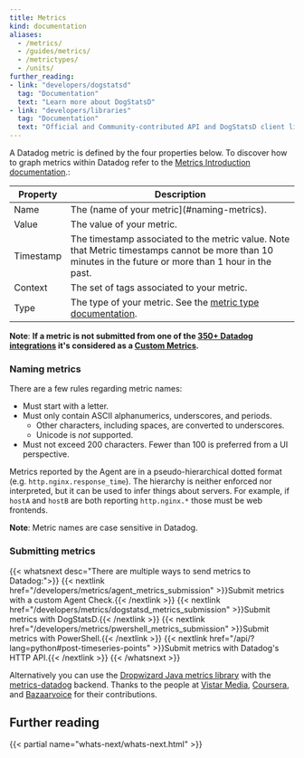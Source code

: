 ```yaml
---
title: Metrics
kind: documentation
aliases:
  - /metrics/
  - /guides/metrics/
  - /metrictypes/
  - /units/
further_reading:
- link: "developers/dogstatsd"
  tag: "Documentation"
  text: "Learn more about DogStatsD"
- link: "developers/libraries"
  tag: "Documentation"
  text: "Official and Community-contributed API and DogStatsD client libraries"
---
```


A Datadog metric is defined by the four properties below. To discover how to graph metrics within Datadog refer to the [Metrics Introduction documentation][1].:

| Property  | Description                                                                                                                                             |
| ----      | ----                                                                                                                                                    |
| Name      | The (name of your metric](#naming-metrics).                                                                                                             |
| Value     | The value of your metric.                                                                                                                               |
| Timestamp | The timestamp associated to the metric value. Note that Metric timestamps cannot be more than 10 minutes in the future or more than 1 hour in the past. |
| Context   | The set of tags associated to your metric.                                                                                                              |
| Type      | The type of your metric. See the [metric type documentation][2].                                                                                       |

**Note**: **If a metric is not submitted from one of the [350+ Datadog integrations][3] it's considered as a [Custom Metrics][4].**

### Naming metrics

There are a few rules regarding metric names:

* Must start with a letter.
* Must only contain ASCII alphanumerics, underscores, and periods.
  * Other characters, including spaces, are converted to underscores.
  * Unicode is _not_ supported.
* Must not exceed 200 characters. Fewer than 100 is preferred from a UI perspective.

Metrics reported by the Agent are in a pseudo-hierarchical dotted format (e.g. `http.nginx.response_time`). The hierarchy is neither enforced nor interpreted, but it can be used to infer things about servers. For example, if `hostA` and `hostB` are both reporting `http.nginx.*` those must be web frontends.

**Note**: Metric names are case sensitive in Datadog.

### Submitting metrics

{{< whatsnext desc="There are multiple ways to send metrics to Datadog:">}}
    {{< nextlink href="/developers/metrics/agent_metrics_submission" >}}Submit metrics with a custom Agent Check.{{< /nextlink >}}
    {{< nextlink href="/developers/metrics/dogstatsd_metrics_submission" >}}Submit metrics with DogStatsD.{{< /nextlink >}}
    {{< nextlink href="/developers/metrics/pwershell_metrics_submission" >}}Submit metrics with PowerShell.{{< /nextlink >}}
    {{< nextlink href="/api/?lang=python#post-timeseries-points" >}}Submit metrics with Datadog's HTTP API.{{< /nextlink >}}
{{< /whatsnext >}}

Alternatively you can use the [Dropwizard Java metrics library][5] with the [metrics-datadog][6] backend. Thanks to the people at [Vistar Media][7], [Coursera][8], and [Bazaarvoice][9] for their contributions.

## Further reading

{{< partial name="whats-next/whats-next.html" >}}


[1]: /graphing/metrics/introduction
[2]: /developers/metrics/metrics_type
[3]: /integrations
[4]: /developers/metrics/custom_metrics
[5]: https://github.com/dropwizard/metrics
[6]: https://github.com/coursera/metrics-datadog
[7]: http://www.vistarmedia.com
[8]: https://www.coursera.org
[9]: http://www.bazaarvoice.com
